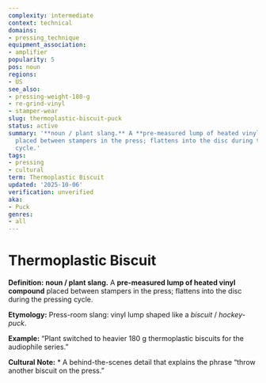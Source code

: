 ```yaml
---
complexity: intermediate
context: technical
domains:
- pressing_technique
equipment_association:
- amplifier
popularity: 5
pos: noun
regions:
- US
see_also:
- pressing-weight-180-g
- re-grind-vinyl
- stamper-wear
slug: thermoplastic-biscuit-puck
status: active
summary: '**noun / plant slang.** A **pre-measured lump of heated vinyl compound**
  placed between stampers in the press; flattens into the disc during the pressing
  cycle.'
tags:
- pressing
- cultural
term: Thermoplastic Biscuit
updated: '2025-10-06'
verification: unverified
aka:
- Puck
genres:
- all
---
```


# Thermoplastic Biscuit

**Definition:** **noun / plant slang.** A **pre-measured lump of heated vinyl compound** placed between stampers in the press; flattens into the disc during the pressing cycle.

**Etymology:** Press-room slang: vinyl lump shaped like a *biscuit* / *hockey-puck*.

**Example:** “Plant switched to heavier 180 g thermoplastic biscuits for the audiophile series.”

**Cultural Note:** * A behind-the-scenes detail that explains the phrase “throw another biscuit on the press.”

